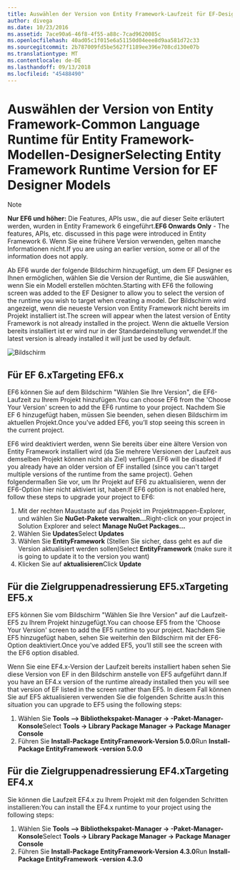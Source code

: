 ```yaml
---
title: Auswählen der Version von Entity Framework-Laufzeit für EF-Designer-Modelle – EF6
author: divega
ms.date: 10/23/2016
ms.assetid: 7ace90a6-46f8-4f55-a88c-7cad9620085c
ms.openlocfilehash: 40ad05c1f015e6a51150d04eee8d9aa581d72c33
ms.sourcegitcommit: 2b787009fd5be5627f1189ee396e708cd130e07b
ms.translationtype: MT
ms.contentlocale: de-DE
ms.lasthandoff: 09/13/2018
ms.locfileid: "45488490"
---
```

# <a name="selecting-entity-framework-runtime-version-for-ef-designer-models"></a><span data-ttu-id="1cde9-102">Auswählen der Version von Entity Framework-Common Language Runtime für Entity Framework-Modellen-Designer</span><span class="sxs-lookup"><span data-stu-id="1cde9-102">Selecting Entity Framework Runtime Version for EF Designer Models</span></span>
> [!NOTE]
> <span data-ttu-id="1cde9-103">**Nur EF6 und höher:** Die Features, APIs usw., die auf dieser Seite erläutert werden, wurden in Entity Framework 6 eingeführt.</span><span class="sxs-lookup"><span data-stu-id="1cde9-103">**EF6 Onwards Only** - The features, APIs, etc. discussed in this page were introduced in Entity Framework 6.</span></span> <span data-ttu-id="1cde9-104">Wenn Sie eine frühere Version verwenden, gelten manche Informationen nicht.</span><span class="sxs-lookup"><span data-stu-id="1cde9-104">If you are using an earlier version, some or all of the information does not apply.</span></span>

<span data-ttu-id="1cde9-105">Ab EF6 wurde der folgende Bildschirm hinzugefügt, um dem EF Designer es Ihnen ermöglichen, wählen Sie die Version der Runtime, die Sie auswählen, wenn Sie ein Modell erstellen möchten.</span><span class="sxs-lookup"><span data-stu-id="1cde9-105">Starting with EF6 the following screen was added to the EF Designer to allow you to select the version of the runtime you wish to target when creating a model.</span></span> <span data-ttu-id="1cde9-106">Der Bildschirm wird angezeigt, wenn die neueste Version von Entity Framework nicht bereits im Projekt installiert ist.</span><span class="sxs-lookup"><span data-stu-id="1cde9-106">The screen will appear when the latest version of Entity Framework is not already installed in the project.</span></span> <span data-ttu-id="1cde9-107">Wenn die aktuelle Version bereits installiert ist er wird nur in der Standardeinstellung verwendet.</span><span class="sxs-lookup"><span data-stu-id="1cde9-107">If the latest version is already installed it will just be used by default.</span></span>

![Bildschirm](~/ef6/media/screen.png)


## <a name="targeting-ef6x"></a><span data-ttu-id="1cde9-109">Für EF 6.x</span><span class="sxs-lookup"><span data-stu-id="1cde9-109">Targeting EF6.x</span></span>

<span data-ttu-id="1cde9-110">EF6 können Sie auf dem Bildschirm "Wählen Sie Ihre Version", die EF6-Laufzeit zu Ihrem Projekt hinzufügen.</span><span class="sxs-lookup"><span data-stu-id="1cde9-110">You can choose EF6 from the 'Choose Your Version' screen to add the EF6 runtime to your project.</span></span> <span data-ttu-id="1cde9-111">Nachdem Sie EF 6 hinzugefügt haben, müssen Sie beenden, sehen diesen Bildschirm im aktuellen Projekt.</span><span class="sxs-lookup"><span data-stu-id="1cde9-111">Once you've added EF6, you’ll stop seeing this screen in the current project.</span></span>

<span data-ttu-id="1cde9-112">EF6 wird deaktiviert werden, wenn Sie bereits über eine ältere Version von Entity Framework installiert wird (da Sie mehrere Versionen der Laufzeit aus demselben Projekt können nicht als Ziel) verfügen.</span><span class="sxs-lookup"><span data-stu-id="1cde9-112">EF6 will be disabled if you already have an older version of EF installed (since you can't target multiple versions of the runtime from the same project).</span></span> <span data-ttu-id="1cde9-113">Gehen folgendermaßen Sie vor, um Ihr Projekt auf EF6 zu aktualisieren, wenn der EF6-Option hier nicht aktiviert ist, haben:</span><span class="sxs-lookup"><span data-stu-id="1cde9-113">If EF6 option is not enabled here, follow these steps to upgrade your project to EF6:</span></span>

1.  <span data-ttu-id="1cde9-114">Mit der rechten Maustaste auf das Projekt im Projektmappen-Explorer, und wählen Sie **NuGet-Pakete verwalten...**</span><span class="sxs-lookup"><span data-stu-id="1cde9-114">Right-click on your project in Solution Explorer and select **Manage NuGet Packages...**</span></span>
2.  <span data-ttu-id="1cde9-115">Wählen Sie **Updates**</span><span class="sxs-lookup"><span data-stu-id="1cde9-115">Select **Updates**</span></span>
3.  <span data-ttu-id="1cde9-116">Wählen Sie **EntityFramework** (Stellen Sie sicher, dass geht es auf die Version aktualisiert werden sollen)</span><span class="sxs-lookup"><span data-stu-id="1cde9-116">Select **EntityFramework** (make sure it is going to update it to the version you want)</span></span>
4.  <span data-ttu-id="1cde9-117">Klicken Sie auf **aktualisieren**</span><span class="sxs-lookup"><span data-stu-id="1cde9-117">Click **Update**</span></span>

 

## <a name="targeting-ef5x"></a><span data-ttu-id="1cde9-118">Für die Zielgruppenadressierung EF5.x</span><span class="sxs-lookup"><span data-stu-id="1cde9-118">Targeting EF5.x</span></span>

<span data-ttu-id="1cde9-119">EF5 können Sie vom Bildschirm "Wählen Sie Ihre Version" auf die Laufzeit-EF5 zu Ihrem Projekt hinzugefügt.</span><span class="sxs-lookup"><span data-stu-id="1cde9-119">You can choose EF5 from the 'Choose Your Version' screen to add the EF5 runtime to your project.</span></span> <span data-ttu-id="1cde9-120">Nachdem Sie EF5 hinzugefügt haben, sehen Sie weiterhin den Bildschirm mit der EF6-Option deaktiviert.</span><span class="sxs-lookup"><span data-stu-id="1cde9-120">Once you've added EF5, you’ll still see the screen with the EF6 option disabled.</span></span>

<span data-ttu-id="1cde9-121">Wenn Sie eine EF4.x-Version der Laufzeit bereits installiert haben sehen Sie diese Version von EF in den Bildschirm anstelle von EF5 aufgeführt dann.</span><span class="sxs-lookup"><span data-stu-id="1cde9-121">If you have an EF4.x version of the runtime already installed then you will see that version of EF listed in the screen rather than EF5.</span></span> <span data-ttu-id="1cde9-122">In diesem Fall können Sie auf EF5 aktualisieren verwenden Sie die folgenden Schritte aus:</span><span class="sxs-lookup"><span data-stu-id="1cde9-122">In this situation you can upgrade to EF5 using the following steps:</span></span>

1.  <span data-ttu-id="1cde9-123">Wählen Sie **Tools –&gt; Bibliothekspaket-Manager -&gt; -Paket-Manager-Konsole**</span><span class="sxs-lookup"><span data-stu-id="1cde9-123">Select **Tools -&gt; Library Package Manager -&gt; Package Manager Console**</span></span>
2.  <span data-ttu-id="1cde9-124">Führen Sie **Install-Package EntityFramework-Version 5.0.0**</span><span class="sxs-lookup"><span data-stu-id="1cde9-124">Run **Install-Package EntityFramework -version 5.0.0**</span></span>

 

## <a name="targeting-ef4x"></a><span data-ttu-id="1cde9-125">Für die Zielgruppenadressierung EF4.x</span><span class="sxs-lookup"><span data-stu-id="1cde9-125">Targeting EF4.x</span></span>

<span data-ttu-id="1cde9-126">Sie können die Laufzeit EF4.x zu Ihrem Projekt mit den folgenden Schritten installieren:</span><span class="sxs-lookup"><span data-stu-id="1cde9-126">You can install the EF4.x runtime to your project using the following steps:</span></span>

1.  <span data-ttu-id="1cde9-127">Wählen Sie **Tools –&gt; Bibliothekspaket-Manager -&gt; -Paket-Manager-Konsole**</span><span class="sxs-lookup"><span data-stu-id="1cde9-127">Select **Tools -&gt; Library Package Manager -&gt; Package Manager Console**</span></span>
2.  <span data-ttu-id="1cde9-128">Führen Sie **Install-Package EntityFramework-Version 4.3.0**</span><span class="sxs-lookup"><span data-stu-id="1cde9-128">Run **Install-Package EntityFramework -version 4.3.0**</span></span>
